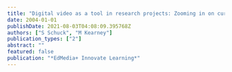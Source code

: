 ```yaml
---
title: "Digital video as a tool in research projects: Zooming in on current issues"
date: 2004-01-01
publishDate: 2021-08-03T04:08:09.395768Z
authors: ["S Schuck", "M Kearney"]
publication_types: ["2"]
abstract: ""
featured: false
publication: "*EdMedia+ Innovate Learning*"
---
```


